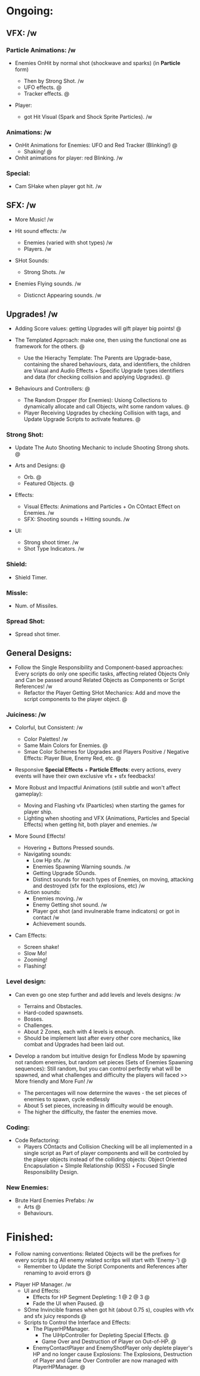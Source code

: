 # Ongoing:

## VFX: /w

### Particle Animations: /w
- Enemies OnHit by normal shot (shockwave and sparks) (in **Particle** form) 
	+ Then by Strong Shot. /w
	+ UFO effects. @
	+ Tracker effects. @
	
- Player:
  -  got Hit Visual (Spark and Shock Sprite Particles). /w

### Animations: /w
- OnHit Animations for Enemies: UFO and Red Tracker (Blinking!) @
  - Shaking! @
- Onhit animations for player: red Blinking. /w

### Special:
- Cam SHake when player got hit. /w

## SFX: /w
- More Music! /w

- Hit sound effects: /w
  - Enemies (varied with shot types) /w
  - Players. /w

- SHot Sounds:
  - Strong Shots. /w

- Enemies Flying sounds. /w 
	+ Disticnct Appearing sounds. /w
  
## Upgrades! /w
+ Adding Score values: getting Upgrades will gift player big points! @

+ The Templated Approach: make one, then using the functional one as framework for the others. @
    + Use the Hierachy Template: The Parents are Upgrade-base, containing the shared behaviours, data, and identifiers, the children are Visual and Audio Effects + Specific Upgrade types identifiers and data (for checking collision and applying Upgrades). @
    
+ Behaviours and Controllers: @
  + The Random Dropper (for Enemies): Usiong Collections to dynamically allocate and call Objects, wiht some random values. @
  + Player Receiving Upgrades by checking Collision with tags, and Update Upgrade Scripts to activate features. @

### Strong Shot:
+ Update The Auto Shooting Mechanic to include Shooting Strong shots. @
  
+ Arts and Designs: @
  + Orb. @
  + Featured Objects. @
   
+ Effects:
  + Visual Effects: Animations and Particles + On COntact Effect on Enemies. /w
  + SFX: Shooting sounds + Hitting sounds. /w
  
+ UI: 
  + Strong shoot timer. /w
  + Shot Type Indicators. /w

### Shield:

+ Shield Timer.
  
### Missle:

+ Num. of Missiles.

### Spread Shot:
  	
+ Spread shot timer.


## General Designs:
  
+ Follow the Single Responsibility and Component-based approaches: Every scripts do only one specific tasks, affecting related Objects Only and Can be passed around Related Objects as Components or Script References! /w
  + Refactor the Player Getting SHot Mechanics: Add and move the script components to the player object. @

### Juiciness: /w

+ Colorful, but Consistent: /w
  + Color Palettes! /w
  + Same Main Colors for Enemies. @
  + Smae Color Schemes for Upgrades and Players Positive / Negative Effects: Player Blue, Enemy Red, etc. @
  
+ Responsive **Special Effects** + **Particle Effects**: every actions, every events will have their own exclusive vfx + sfx feedbacks!

+ More Robust and Impactful Animations (still subtle and won't affect gameplay):
  + Moving and Flashing vfx (Paarticles) when starting the games for player ship. 
  + Lighting when shooting and VFX (Animations, Particles and Special Effects) when getting hit, both player and enemies. /w
  
+ More Sound Effects!
  	+ Hovering + Buttons Pressed sounds. 
  	+ Navigating sounds:
    	+ Low Hp sfx. /w
    	+ Enemies Spawning Warning sounds. /w
    	+ Getting Upgrade SOunds.
    	+ Distinct sounds for reach types of Enemies, on moving, attacking and destroyed (sfx for the explosions, etc) /w
  	+ Action sounds:
    	+ Enemies moving. /w
    	+ Enemy Getting shot sound. /w
    	+ Player got shot (and invulnerable frame indicators) or got in contact /w
    	+ Achievement sounds.
    	
+ Cam Effects:
  + Screen shake!
  + Slow Mo!
  + Zooming!
  + Flashing!

### Level design:
  
- Can even go one step further and add levels and levels designs: /w
  - Terrains and Obstacles.
  - Hard-coded spawnsets.
  - Bosses.
  - Challenges.
  - About 2 Zones, each with 4 levels is enough.
  - Should be implement last after every other core mechanics, like combat and Upgrades had been laid out.
	
- Develop a random but intuitive design for Endless Mode by spawning not random enemies, but random set pieces (Sets of Enemies Spawning sequences): Still random, but you can control perfectly what will be spawned, and what challenges and difficulty the players will faced >> More friendly and More Fun! /w
  - The percentages will now determine the waves - the set pieces of enemies to spawn, cycle endlessly
  - About 5 set pieces, increasing in difficulty would be enough.
  - The higher the difficulty, the faster the enemies move.

### Coding:

- Code Refactoring:
  - Players COntacts and Collision Checking will be all implemented in a single script as Part of player components and will be controled by the player objects instead of the colliding objects: Object Oriented Encapsulation + SImple Relationship (KISS) + Focused Single Responsibility Design.

### New Enemies:
	
- Brute Hard Enemies Prefabs: /w
	+ Arts @
	+ Behaviours.


# Finished:

+ Follow naming conventions: Related Objects will be the prefixes for every scripts (e.g All enemy related scritps will start with 'Enemy-') @
  + Remember to Update the Script Components and References after renaming to avoid errors @
  
- Player HP Manager. /w
	+ UI and Effects:
    	+ Effects for HP Segment Depleting: 1 @ 2 @ 3 @
    	+ Fade the UI when Paused. @
	+ SOme Invincible frames when got hit (about 0.75 s), couples with vfx and sfx juicy responds @
	+ Scripts to Control the Interface and Effects:
    	+ The PlayerHPManager.
        	+ The UiHpController for Depleting Special Effects. @
    		+ Game Over and Destruction of Player on Out-of-HP. @
    	+ EnemyContactPlayer and EnemyShotPlayer only deplete player's HP and no longer cause Explosions: The Explosions, Destruction of Player and Game Over Controller are now managed with PlayerHPManager. @
